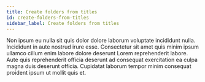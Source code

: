```yaml
---
title: Create folders from titles
id: create-folders-from-titles
sidebar_label: Create folders from titles
---
```


Non ipsum eu nulla sit quis dolor dolore laborum voluptate incididunt nulla. Incididunt in aute nostrud irure esse. Consectetur sit amet quis minim ipsum ullamco cillum enim labore dolore deserunt Lorem reprehenderit labore. Aute quis reprehenderit officia deserunt ad consequat exercitation ea culpa magna duis deserunt officia. Cupidatat laborum tempor minim consequat proident ipsum ut mollit quis et.

